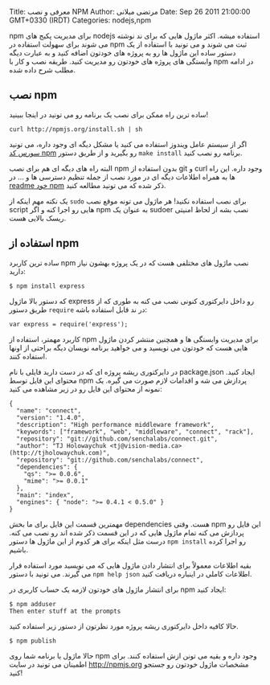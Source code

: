 Title: معرفی و نصب NPM
Author: مرتضی میلانی
Date: Sep 26 2011 21:00:00 GMT+0330 (IRDT)
Categories: nodejs,npm

npm برای مدیریت پکیج های nodejs  استفاده میشه. اکثر ماژول هایی که برای ند نوشته می شوند برای سهولت استفاده در npm ثبت می شوند و می تونید با استفاده از یک دستور ساده این ماژول ها رو به پروژه های خودتون اضافه کنید و به عبارت دیگه وابستگی های پروژه های خودتون رو مدیریت کنید. طریقه نصب و کار با npm در ادامه مطلب شرح داده شده.

## نصب npm

ساده ترین راه ممکن برای نصب یک برنامه رو می تونید در اینجا ببینید!

    curl http://npmjs.org/install.sh | sh

اگر از سیستم عامل ویندوز استفاده می کنید یا مشکل دیگه ای وجود داره، می تونید [سورس کد npm](http://github.com/isaacs/npm) رو بگیرید و از طریق دستور `make install` برنامه رو نصب کنید.

البته راه های دیگه ای هم برای نصب npm بدون استفاده از git و curl وجود داره. این راه ها به همراه اطلاعات دیگه ای در مورد نصب از جمله تنظیم دسترسی ها و ... در [readme خود npm](https://github.com/isaacs/npm/blob/master/README.md) ذکر شده که می تونید مطالعه کنید.

یک نکته مهم اینکه از `sudo` برای نصب استفاده نکنید! هر ماژول می تونه موقع نصب script هایی رو اجرا کنه و اگر npm به عنوان یک sudoer نصب بشه از لحاظ امنیتی ریسک بالایی هست.

## استفاده از npm

ساده ترین کاربرد npm نصب ماژول های مختلفی هست که در یک پروژه بهشون نیاز دارید:

    $ npm install express
    
که دستور بالا ماژول express رو داخل دایرکتوری کنونی نصب می کنه به طوری که از طریق دستور `require` در ند قابل استفاده باشه:

    var express = require('express');

کاربرد مهمتر، استفاده از npm برای مدیریت وابستگی ها و همچنین منتشر کردن ماژول هایی هست که خودتون می نویسید و می خواهید برنامه نویسان دیگه براحتی از اونها استفاده کنند.

در دایرکتوری ریشه پروژه ای که در دست دارید فایلی با نام package.json ایجاد کنید. محتوای این فایل توسط npm پردازش می شه و اقدامات لازم صورت می گیره. یک نمونه از محتوای این فایل رو در زیر مشاهده می کنید:

    {
      "name": "connect",
      "version": "1.4.0",
      "description": "High performance middleware framework",
      "keywords": ["framework", "web", "middleware", "connect", "rack"],
      "repository": "git://github.com/senchalabs/connect.git",
      "author": "TJ Holowaychuk <tj@vision-media.ca> (http://tjholowaychuk.com)",
      "repository": "git://github.com/senchalabs/connect",
      "dependencies": {
        "qs": ">= 0.0.6",
        "mime": ">= 0.0.1"
      },
      "main": "index",
      "engines": { "node": ">= 0.4.1 < 0.5.0" }
    }
    
مهمترین قسمت این فایل برای ما بخش dependencies هست. وقتی npm این فایل رو پردازش می کنه تمام ماژول هایی که در این قسمت ذکر شده اند رو نصب می کنه. درست مثل اینکه برای هر کدوم از این ماژول ها دستور `npm install` رو اجرا کرده باشیم.

بقیه اطلاعات معمولاً برای انتشار دادن ماژول هایی که می نویسید مورد استفاده قرار می گیرند. می تونید با دستور `npm help json‍` اطلاعات کاملی در اینباره دریافت کنید.

برای انتشار ماژول های خودتون لازمه یک حساب کاربری در npm ایجاد کنید:

    $ npm adduser
    Then enter stuff at the prompts

حالا کافیه داخل دایرکتوری ریشه پروژه مورد نظرتون از دستور زیر استفاده کنید.

    $ npm publish

حالا ماژول یا برنامه شما روی npm وجود داره و بقیه می تونن ازش استفاده کنند. برای اطمینان می تونید در سایت http://npmjs.org مشخصات ماژول خودتون رو جستجو کنید!
